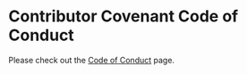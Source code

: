 # Contributor Covenant Code of Conduct

Please check out the [Code of Conduct](/documents/contributing/code_of_conduct.md) page.
